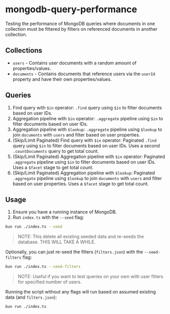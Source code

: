 # mongodb-query-performance

Testing the performance of MongoDB queries where documents in one collection must be filtered by filters on referenced documents in another collection.

## Collections

- `users` - Contains user documents with a random amount of properties/values.
- `documents` - Contains documents that reference users via the `userId` property and have their own properties/values.

## Queries

1. Find query with `$in` operator: `.find` query using `$in` to filter documents based on user IDs.
2. Aggregation pipeline with `$in` operator: `.aggregate` pipeline using `$in` to filter documents based on user IDs.
3. Aggregation pipeline with `$lookup`: `.aggregate` pipeline using `$lookup` to join `documents` with `users` and filter based on user properties.
4. (Skip/Limit Paginated) Find query with `$in` operator: Paginated `.find` query using `$in` to filter documents based on user IDs. Uses a second `.countDocuments` query to get total count.
5. (Skip/Limit Paginated) Aggregation pipeline with `$in` operator: Paginated `.aggregate` pipeline using `$in` to filter documents based on user IDs. Uses a `$facet` stage to get total count.
6. (Skip/Limit Paginated) Aggregation pipeline with `$lookup`: Paginated `.aggregate` pipeline using `$lookup` to join `documents` with `users` and filter based on user properties. Uses a `$facet` stage to get total count.

## Usage

1. Ensure you have a running instance of MongoDB.
2. Run `index.ts` with the `--seed` flag:

```bash
bun run ./index.ts --seed
```

> NOTE: This delete all existing seeded data and re-seeds the database. THIS WILL TAKE A WHILE.

Optionally, you can just re-seed the filters (`filters.json`) with the `--seed-filters` flag:

```bash
bun run ./index.ts --seed-filters
```

> NOTE: Useful if you want to test queries on your own with user filters for specified number of users.

Running the script without any flags will run based on assumed existing data (and `filters.json`):

```bash
bun run ./index.ts
```
